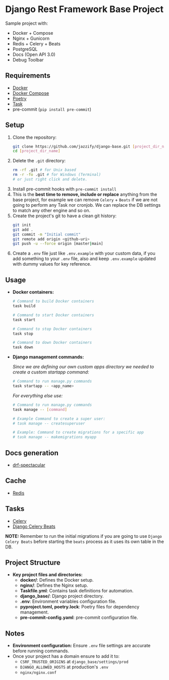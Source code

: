 # Django Rest Framework Base Project

Sample project with:
- Docker + Compose
- Nginx + Gunicorn
- Redis + Celery + Beats
- PostgreSQL
- Docs (Open API 3.0)
- Debug Toolbar

## Requirements
- [Docker](https://www.docker.com/)
- [Docker Compose](https://docs.docker.com/compose/)
- [Poetry](https://python-poetry.org/)
- [Task](https://taskfile.dev/)
- pre-commit (`pip install pre-commit`)

## Setup
1. Clone the repository:
    ```sh
    git clone https://github.com/jazzify/django-base.git [project_dir_name]
    cd [project_dir_name]
    ```
1. Delete the `.git` directory:
    ```sh
    rm -rf .git # for Unix based
    rm -r -fo .git # for Windows (Terminal)
    # or just right click and delete.
    ```
1. Install pre-commit hooks with `pre-commit install`
1. This is the **best time to remove, include or replace** anything from the base project, for example we can remove `Celery` + `Beats` if we are not going to perform any Task nor cronjob. We can replace the DB settings to match any other engine and so on.
1. Create the project's git to have a clean git history:
    ```sh
    git init
    git add .
    git commit -m "Initial commit"
    git remote add origin <github-uri>
    git push -u --force origin [master|main]
    ```
1. Create a `.env` file just like `.env.example` with your custom data, if you add something to your `.env` file, also and keep `.env.example` updated with dummy values for key reference.

## Usage

- **Docker containers:**
    ```bash
    # Command to build Docker containers
    task build
    ```
    ```bash
    # Command to start Docker containers
    task start
    ```
    ```bash
    # Command to stop Docker containers
    task stop
    ```
    ```bash
    # Command to down Docker containers
    task down
    ```

 - **Django management commands:**

    _Since we are defining our own custom apps directory we needed to create a custom startapp command:_
    ```bash
    # Command to run manage.py commands
    task startapp -- <app_name>
    ```
    _For everything else use:_
    ```bash
    # Command to run manage.py commands
    task manage -- [command]

    # Example Command to create a super user:
    # task manage -- createsuperuser

    # Example: Command to create migrations for a specific app
    # task manage -- makemigrations myapp
    ```

## Docs generation
- [drf-spectacular](https://drf-spectacular.readthedocs.io/en/latest/index.html)

## Cache
- [Redis](https://github.com/redis/hiredis-py)

## Tasks
- [Celery](https://docs.celeryq.dev/en/stable/)
- [Django Celery Beats](https://django-celery-beat.readthedocs.io/en/latest/)

**NOTE:** Remember to run the initial migrations if you are going to use `Django Celery Beats` before starting the `beats` process as it uses its own table in the DB.

## Project Structure
- **Key project files and directories:**
  - **docker/**: Defines the Docker setup.
  - **nginx/**: Defines the Nginx setup.
  - **Taskfile.yml**: Contains task definitions for automation.
  - **django_base/**: Django project directory.
  - **.env**: Environment variables configuration file.
  - **pyproject.toml, poetry.lock**: Poetry files for dependency management.
  - **pre-commit-config.yaml**: pre-commit configuration file.

## Notes
- **Environment configuration:** Ensure `.env` file settings are accurate before running commands.
- Once your project has a domain ensure to add it to:
    - `CSRF_TRUSTED_ORIGINS` at `django_base/settings/prod`
    - `DJANGO_ALLOWED_HOSTS` at production's `.env`
    - `nginx/nginx.conf`
